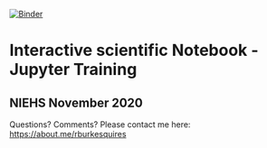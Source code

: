 [![Binder](https://mybinder.org/badge_logo.svg)](https://mybinder.org/v2/gh/burkesquires/jupyter_training_2020/HEAD)

# Interactive scientific Notebook - Jupyter Training

## NIEHS November 2020

Questions? Comments? Please contact me here: https://about.me/rburkesquires 
